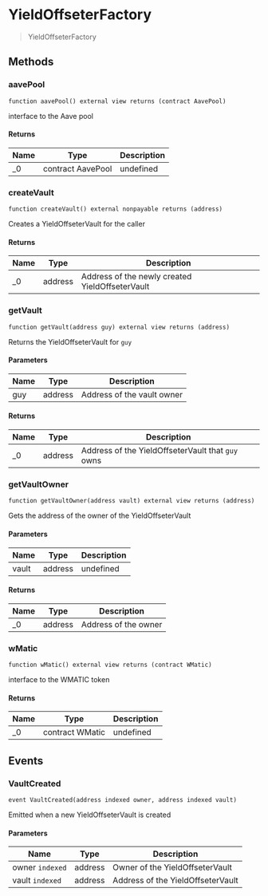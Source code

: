 # YieldOffseterFactory



> YieldOffseterFactory





## Methods

### aavePool

```solidity
function aavePool() external view returns (contract AavePool)
```

interface to the Aave pool




#### Returns

| Name | Type | Description |
|---|---|---|
| _0 | contract AavePool | undefined |

### createVault

```solidity
function createVault() external nonpayable returns (address)
```

Creates a YieldOffseterVault for the caller




#### Returns

| Name | Type | Description |
|---|---|---|
| _0 | address | Address of the newly created YieldOffseterVault |

### getVault

```solidity
function getVault(address guy) external view returns (address)
```

Returns the YieldOffseterVault for `guy`



#### Parameters

| Name | Type | Description |
|---|---|---|
| guy | address | Address of the vault owner |

#### Returns

| Name | Type | Description |
|---|---|---|
| _0 | address | Address of the YieldOffseterVault that `guy` owns |

### getVaultOwner

```solidity
function getVaultOwner(address vault) external view returns (address)
```

Gets the address of the owner of the YieldOffseterVault



#### Parameters

| Name | Type | Description |
|---|---|---|
| vault | address | undefined |

#### Returns

| Name | Type | Description |
|---|---|---|
| _0 | address | Address of the owner |

### wMatic

```solidity
function wMatic() external view returns (contract WMatic)
```

interface to the WMATIC token




#### Returns

| Name | Type | Description |
|---|---|---|
| _0 | contract WMatic | undefined |



## Events

### VaultCreated

```solidity
event VaultCreated(address indexed owner, address indexed vault)
```

Emitted when a new YieldOffseterVault is created



#### Parameters

| Name | Type | Description |
|---|---|---|
| owner `indexed` | address | Owner of the YieldOffseterVault |
| vault `indexed` | address | Address of the YieldOffseterVault |



